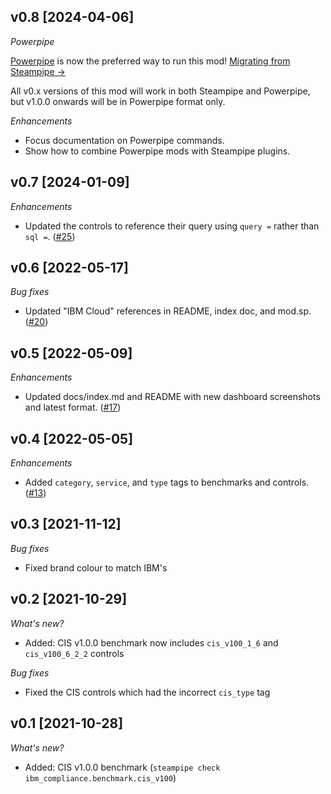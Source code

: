 ## v0.8 [2024-04-06]

_Powerpipe_

[Powerpipe](https://powerpipe.io) is now the preferred way to run this mod!  [Migrating from Steampipe →](https://powerpipe.io/blog/migrating-from-steampipe)

All v0.x versions of this mod will work in both Steampipe and Powerpipe, but v1.0.0 onwards will be in Powerpipe format only.

_Enhancements_

- Focus documentation on Powerpipe commands.
- Show how to combine Powerpipe mods with Steampipe plugins.

## v0.7 [2024-01-09]

_Enhancements_

- Updated the controls to reference their query using `query =` rather than `sql =`. ([#25](https://github.com/turbot/steampipe-mod-ibm-compliance/pull/25))

## v0.6 [2022-05-17]

_Bug fixes_

- Updated "IBM Cloud" references in README, index doc, and mod.sp. ([#20](https://github.com/turbot/steampipe-mod-ibm-compliance/pull/20))

## v0.5 [2022-05-09]

_Enhancements_

- Updated docs/index.md and README with new dashboard screenshots and latest format. ([#17](https://github.com/turbot/steampipe-mod-ibm-compliance/pull/17))

## v0.4 [2022-05-05]

_Enhancements_

- Added `category`, `service`, and `type` tags to benchmarks and controls. ([#13](https://github.com/turbot/steampipe-mod-ibm-compliance/pull/13))

## v0.3 [2021-11-12]

_Bug fixes_

- Fixed brand colour to match IBM's

## v0.2 [2021-10-29]

_What's new?_

- Added: CIS v1.0.0 benchmark now includes `cis_v100_1_6` and `cis_v100_6_2_2` controls

_Bug fixes_

- Fixed the CIS controls which had the incorrect `cis_type` tag

## v0.1 [2021-10-28]

_What's new?_

- Added: CIS v1.0.0 benchmark (`steampipe check ibm_compliance.benchmark.cis_v100`)
